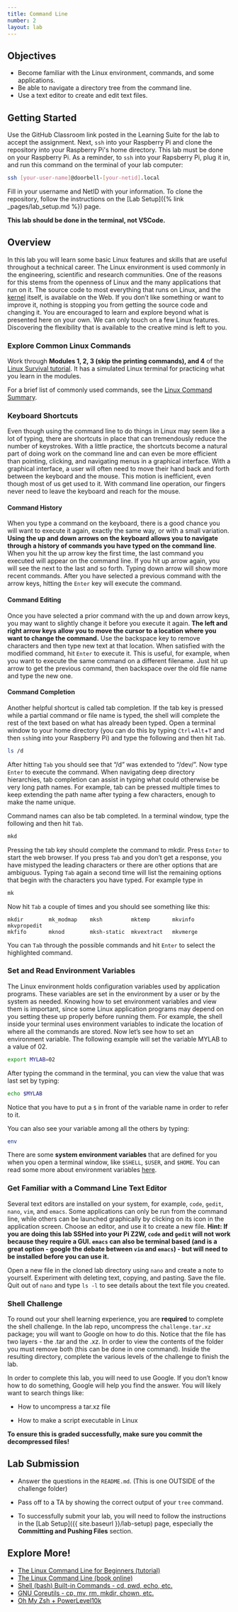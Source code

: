 ```yaml
---
title: Command Line
number: 2
layout: lab
---
```


## Objectives

- Become familiar with the Linux environment, commands, and some applications.
- Be able to navigate a directory tree from the command line.
- Use a text editor to create and edit text files.

## Getting Started
Use the GitHub Classroom link posted in the Learning Suite for the lab to accept the assignment. Next, `ssh` into your Raspberry Pi and clone the repository into your Raspberry Pi's home directory. This lab must be done on your Raspberry Pi. As a reminder, to `ssh` into your Rapsberry Pi, plug it in, and run this command on the terminal of your lab computer:

```bash
ssh [your-user-name]@doorbell-[your-netid].local
```

Fill in your username and NetID with your information. To clone the repository, follow the instructions on the [Lab Setup]({% link _pages/lab_setup.md %}) page.

**This lab should be done in the terminal, not VSCode.**

## Overview

In this lab you will learn some basic Linux features and skills that are useful throughout a technical career. The Linux environment is used commonly in the engineering, scientific and research communities. One of the reasons for this stems from the openness of Linux and the many applications that run on it. The source code to most everything that runs on Linux, and the [kernel](http://www.kernel.org/) itself, is available on the Web. If you don’t like something or want to improve it, nothing is stopping you from getting the source code and changing it. You are encouraged to learn and explore beyond what is presented here on your own. We can only touch on a few Linux features. Discovering the flexibility that is available to the creative mind is left to you. 

### Explore Common Linux Commands
Work through **Modules 1, 2, 3 (skip the printing commands), and 4** of the [Linux Survival tutorial](http://linuxsurvival.com/). It has a simulated Linux terminal for practicing what you learn in the modules.

For a brief list of commonly used commands, see the [Linux Command Summary]({{site.baseurl}}/resources#linux_commands_summary/).

### Keyboard Shortcuts
Even though using the command line to do things in Linux may seem like a lot of typing, there are shortcuts in place that can tremendously reduce the number of keystrokes. With a little practice, the shortcuts become a natural part of doing work on the command line and can even be more efficient than pointing, clicking, and navigating menus in a graphical interface. With a graphical interface, a user will often need to move their hand back and forth between the keyboard and the mouse. This motion is inefficient, even though most of us get used to it. With command line operation, our fingers never need to leave the keyboard and reach for the mouse.

#### Command History
When you type a command on the keyboard, there is a good chance you will want to execute it again, exactly the same way, or with a small variation. **Using the up and down arrows on the keyboard allows you to navigate through a history of commands you have typed on the command line**. When you hit the up arrow key the first time, the last command you executed will appear on the command line. If you hit up arrow again, you will see the next to the last and so forth. Typing down arrow will show more recent commands. After you have selected a previous command with the arrow keys, hitting the `Enter` key will execute the command.

#### Command Editing
Once you have selected a prior command with the up and down arrow keys, you may want to slightly change it before you execute it again. **The left and right arrow keys allow you to move the cursor to a location where you want to change the command.** Use the backspace key to remove characters and then type new text at that location. When satisfied with the modified command, hit `Enter` to execute it. This is useful, for example, when you want to execute the same command on a different filename. Just hit up arrow to get the previous command, then backspace over the old file name and type the new one.

#### Command Completion
Another helpful shortcut is called tab completion. If the tab key is pressed while a partial command or file name is typed, the shell will complete the rest of the text based on what has already been typed. Open a terminal window to your home directory (you can do this by typing `Ctrl`+`Alt`+`T` and then `ssh`ing into your Raspberry Pi) and type the following and then hit `Tab`.

```bash
ls /d
```

After hitting `Tab` you should see that “/d” was extended to “/dev/”. Now type `Enter` to execute the command. When navigating deep directory hierarchies, tab completion can assist in typing what could otherwise be very long path names. For example, tab can be pressed multiple times to keep extending the path name after typing a few characters, enough to make the name unique.

Command names can also be tab completed. In a terminal window, type the following and then hit `Tab`.

```bash
mkd
```

Pressing the tab key should complete the command to mkdir. Press `Enter` to start the web browser. If you press `Tab` and you don’t get a response, you have mistyped the leading characters or there are other options that are ambiguous. Typing `Tab` again a second time will list the remaining options that begin with the characters you have typed. For example type in 

```bash
mk
```

Now hit `Tab` a couple of times and you should see something like this:
```
mkdir        mk_modmap    mksh         mktemp       mkvinfo      mkvpropedit  
mkfifo       mknod        mksh-static  mkvextract   mkvmerge
```

You can `Tab` through the possible commands and hit `Enter` to select the highlighted command. 

### Set and Read Environment Variables
The Linux environment holds configuration variables used by application programs. These variables are set in the environment by a user or by the system as needed. Knowing how to set environment variables and view them is important, since some Linux application programs may depend on you setting these up properly before running them. For example, the shell inside your terminal uses environment variables to indicate the location of where all the commands are stored. Now let’s see how to set an environment variable. The following example will set the variable MYLAB to a value of 02.

```bash
export MYLAB=02
```

After typing the command in the terminal, you can view the value that was last set by typing:

```bash
echo $MYLAB
```
Notice that you have to put a `$` in front of the variable name in order to refer to it. 

You can also see your variable among all the others by typing:

```bash
env
```

There are some **system environment variables** that are defined for you when you open a terminal window, like `$SHELL`, `$USER`, and `$HOME`. You can read some more about environment variables [here](https://www.cherryservers.com/blog/how-to-set-list-and-manage-linux-environment-variables).

### Get Familiar with a Command Line Text Editor
Several text editors are installed on your system, for example, `code`, `gedit`, `nano`, `vim`, and `emacs`. Some applications can only be run from the command line, while others can be launched graphically by clicking on its icon in the application screen. Choose an editor, and use it to create a new file. **Hint: If you are doing this lab SSHed into your Pi Z2W, `code` and `gedit` will not work because they require a GUI. `emacs` can also be terminal based (and is a great option - google the debate between `vim` and `emacs`) - but will need to be installed before you can use it.**

Open a new file in the cloned lab directory using `nano` and create a note to yourself. Experiment with deleting text, copying, and pasting. Save the file. Quit out of `nano` and type `ls -l` to see details about the text file you created.

### Shell Challenge

To round out your shell learning experience, you are **required** to complete the shell challenge. In the lab repo, uncompress the `challenge.tar.xz` package; you will want to Google on how to do this. Notice that the file has two layers - the .tar and the .xz. In order to view the contents of the folder you must remove both (this can be done in one command). Inside the resulting directory, complete the various levels of the challenge to finish the lab. 

In order to complete this lab, you will need to use Google. If you don’t know how to do something, Google will help you find the answer. You will likely want to search things like:

- How to uncompress a tar.xz file

- How to make a script executable in Linux

**To ensure this is graded successfully, make sure you commit the decompressed files!**

## Lab Submission

- Answer the questions in the `README.md`. (This is one OUTSIDE of the challenge folder)

- Pass off to a TA by showing the correct output of your `tree` command.

- To successfully submit your lab, you will need to follow the instructions in the [Lab Setup]({{ site.baseurl }}/lab-setup) page, especially the **Committing and Pushing Files** section.

## Explore More!

- [The Linux Command Line for Beginners (tutorial)](http://ubuntu.com/tutorials/command-line-for-beginners)
- [The Linux Command Line (book online)](http://linuxcommand.org/tlcl.php)
- [Shell (bash) Built-in Commands - cd, pwd, echo, etc.](https://www.gnu.org/software/bash/manual/html_node/Shell-Builtin-Commands.html)
- [GNU Coreutils - cp, mv, rm, mkdir, chown, etc.](https://www.gnu.org/software/coreutils/manual/html_node/index.html)
- [Oh My Zsh + PowerLevel10k](https://dev.to/abdfnx/oh-my-zsh-powerlevel10k-cool-terminal-1no0)
